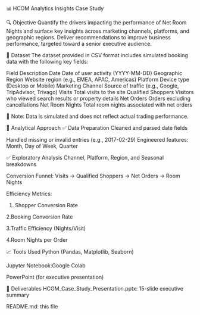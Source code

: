 📊 HCOM Analytics Insights Case Study

🔍 Objective
Quantify the drivers impacting the performance of Net Room Nights and surface key insights across marketing channels, platforms, and geographic regions. Deliver recommendations to improve business performance, targeted toward a senior executive audience.

📁 Dataset
The dataset provided in CSV format includes simulated booking data with the following key fields:


Field	Description
Date	Date of user activity (YYYY-MM-DD)
Geographic Region	Website region (e.g., EMEA, APAC, Americas)
Platform	Device type (Desktop or Mobile)
Marketing Channel	Source of traffic (e.g., Google, TripAdvisor, Trivago)
Visits	Total visits to the site
Qualified Shoppers	Visitors who viewed search results or property details
Net Orders	Orders excluding cancellations
Net Room Nights	Total room nights associated with net orders

🔐 Note: Data is simulated and does not reflect actual trading performance.

🧠 Analytical Approach
✅ Data Preparation
Cleaned and parsed date fields

Handled missing or invalid entries (e.g., 2017-02-29)
Engineered features: Month, Day of Week, Quarter

✅ Exploratory Analysis
Channel, Platform, Region, and Seasonal breakdowns

Conversion Funnel: Visits → Qualified Shoppers → Net Orders → Room Nights

Efficiency Metrics:

1. Shopper Conversion Rate
   
2.Booking Conversion Rate

3.Traffic Efficiency (Nights/Visit)

4.Room Nights per Order


📈 Tools Used
Python (Pandas, Matplotlib, Seaborn)

Jupyter Notebook:Google Colab

PowerPoint (for executive presentation)

📝 Deliverables
HCOM_Case_Study_Presentation.pptx: 15-slide executive summary

README.md: this file

